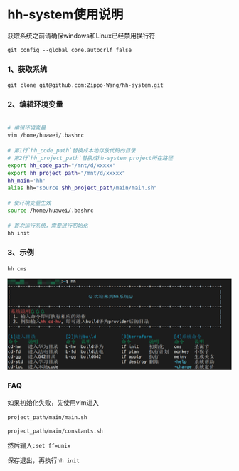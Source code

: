 # hh-system使用说明

获取系统之前请确保windows和Linux已经禁用换行符
```git
git config --global core.autocrlf false
```

### 1、获取系统
```git
git clone git@github.com:Zippo-Wang/hh-system.git
```
### 2、编辑环境变量
```bash

# 编辑环境变量
vim /home/huawei/.bashrc

# 第1行`hh_code_path`替换成本地存放代码的目录
# 第2行`hh_project_path`替换成hh-system project所在路径 
export hh_code_path="/mnt/d/xxxxx"
export hh_project_path="/mnt/d/xxxxx"
hh_main='hh'
alias hh="source $hh_project_path/main/main.sh"

# 使环境变量生效
source /home/huawei/.bashrc

# 首次运行系统，需要进行初始化
hh init
```

### 3、示例
```bash
hh cms
```
![img.png](img.png)

### FAQ
如果初始化失败，先使用vim进入

`project_path/main/main.sh`

`project_path/main/constants.sh`

然后输入`:set ff=unix`

保存退出，再执行`hh init`
